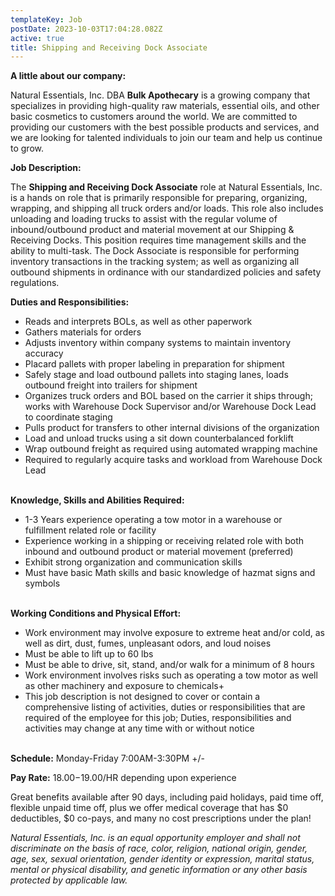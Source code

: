 ```yaml
---
templateKey: Job
postDate: 2023-10-03T17:04:28.082Z
active: true
title: Shipping and Receiving Dock Associate
---
```

<!--StartFragment-->

**A little about our company:**

Natural Essentials, Inc. DBA **Bulk Apothecary** is a growing company that specializes in providing high-quality raw materials, essential oils, and other basic cosmetics to customers around the world. We are committed to providing our customers with the best possible products and services, and we are looking for talented individuals to join our team and help us continue to grow.

**Job Description:**

The **Shipping and Receiving Dock Associate** role at Natural Essentials, Inc. is a hands on role that is primarily responsible for preparing, organizing, wrapping, and shipping all truck orders and/or loads. This role also includes unloading and loading trucks to assist with the regular volume of inbound/outbound product and material movement at our Shipping & Receiving Docks. This position requires time management skills and the ability to multi-task. The Dock Associate is responsible for performing inventory transactions in the tracking system; as well as organizing all outbound shipments in ordinance with our standardized policies and safety regulations.

**Duties and Responsibilities:**

* Reads and interprets BOLs, as well as other paperwork
* Gathers materials for orders
* Adjusts inventory within company systems to maintain inventory accuracy
* Placard pallets with proper labeling in preparation for shipment
* Safely stage and load outbound pallets into staging lanes, loads outbound freight into trailers for shipment
* Organizes truck orders and BOL based on the carrier it ships through; works with Warehouse Dock Supervisor and/or Warehouse Dock Lead to coordinate staging
* Pulls product for transfers to other internal divisions of the organization
* Load and unload trucks using a sit down counterbalanced forklift
* Wrap outbound freight as required using automated wrapping machine
* Required to regularly acquire tasks and workload from Warehouse Dock Lead

\
**Knowledge, Skills and Abilities Required:**

* 1-3 Years experience operating a tow motor in a warehouse or fulfillment related role or facility
* Experience working in a shipping or receiving related role with both inbound and outbound product or material movement (preferred)
* Exhibit strong organization and communication skills
* Must have basic Math skills and basic knowledge of hazmat signs and symbols

\
**Working Conditions and Physical Effort:**

* Work environment may involve exposure to extreme heat and/or cold, as well as dirt, dust, fumes, unpleasant odors, and loud noises
* Must be able to lift up to 60 lbs
* Must be able to drive, sit, stand, and/or walk for a minimum of 8 hours
* Work environment involves risks such as operating a tow motor as well as other machinery and exposure to chemicals+
* This job description is not designed to cover or contain a comprehensive listing of activities, duties or responsibilities that are required of the employee for this job; Duties, responsibilities and activities may change at any time with or without notice

\
**Schedule:** Monday-Friday 7:00AM-3:30PM +/-

**Pay Rate:** $18.00-$19.00/HR depending upon experience

Great benefits available after 90 days, including paid holidays, paid time off, flexible unpaid time off, plus we offer medical coverage that has $0 deductibles, $0 co-pays, and many no cost prescriptions under the plan!

*Natural Essentials, Inc. is an equal opportunity employer and shall not discriminate on the basis of race, color, religion, national origin, gender, age, sex, sexual orientation, gender identity or expression, marital status, mental or physical disability, and genetic information or any other basis protected by applicable law.*

<!--EndFragment-->